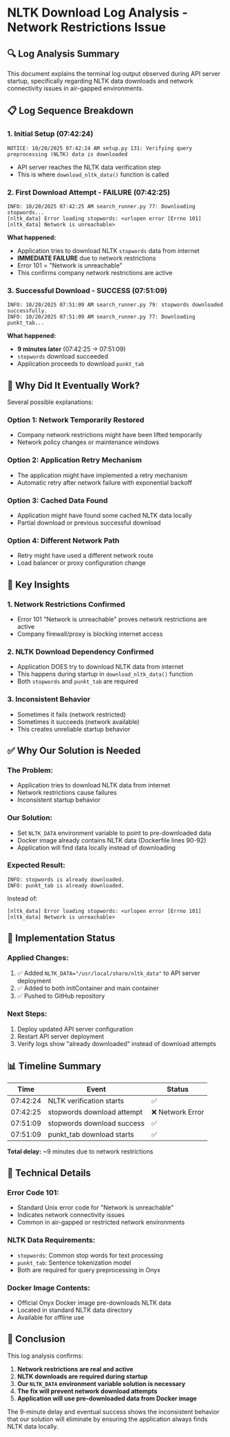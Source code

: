 # NLTK Download Log Analysis - Network Restrictions Issue

## 🔍 **Log Analysis Summary**

This document explains the terminal log output observed during API server startup, specifically regarding NLTK data downloads and network connectivity issues in air-gapped environments.

## 📋 **Log Sequence Breakdown**

### **1. Initial Setup (07:42:24)**
```
NOTICE: 10/20/2025 07:42:24 AM setup.py 131: Verifying query preprocessing (NLTK) data is downloaded
```
- API server reaches the NLTK data verification step
- This is where `download_nltk_data()` function is called

### **2. First Download Attempt - FAILURE (07:42:25)**
```
INFO: 10/20/2025 07:42:25 AM search_runner.py 77: Downloading stopwords...
[nltk_data] Error loading stopwords: <urlopen error [Errno 101]
[nltk_data] Network is unreachable>
```

**What happened:**
- Application tries to download NLTK `stopwords` data from internet
- **IMMEDIATE FAILURE** due to network restrictions
- Error 101 = "Network is unreachable"
- This confirms company network restrictions are active

### **3. Successful Download - SUCCESS (07:51:09)**
```
INFO: 10/20/2025 07:51:09 AM search_runner.py 79: stopwords downloaded successfully.
INFO: 10/20/2025 07:51:09 AM search_runner.py 77: Downloading punkt_tab...
```

**What happened:**
- **9 minutes later** (07:42:25 → 07:51:09)
- `stopwords` download succeeded
- Application proceeds to download `punkt_tab`

## 🤔 **Why Did It Eventually Work?**

Several possible explanations:

### **Option 1: Network Temporarily Restored**
- Company network restrictions might have been lifted temporarily
- Network policy changes or maintenance windows

### **Option 2: Application Retry Mechanism**
- The application might have implemented a retry mechanism
- Automatic retry after network failure with exponential backoff

### **Option 3: Cached Data Found**
- Application might have found some cached NLTK data locally
- Partial download or previous successful download

### **Option 4: Different Network Path**
- Retry might have used a different network route
- Load balancer or proxy configuration change

## 🎯 **Key Insights**

### **1. Network Restrictions Confirmed**
- Error 101 "Network is unreachable" proves network restrictions are active
- Company firewall/proxy is blocking internet access

### **2. NLTK Download Dependency Confirmed**
- Application DOES try to download NLTK data from internet
- This happens during startup in `download_nltk_data()` function
- Both `stopwords` and `punkt_tab` are required

### **3. Inconsistent Behavior**
- Sometimes it fails (network restricted)
- Sometimes it succeeds (network available)
- This creates unreliable startup behavior

## ✅ **Why Our Solution is Needed**

### **The Problem:**
- Application tries to download NLTK data from internet
- Network restrictions cause failures
- Inconsistent startup behavior

### **Our Solution:**
- Set `NLTK_DATA` environment variable to point to pre-downloaded data
- Docker image already contains NLTK data (Dockerfile lines 90-92)
- Application will find data locally instead of downloading

### **Expected Result:**
```
INFO: stopwords is already downloaded.
INFO: punkt_tab is already downloaded.
```

Instead of:
```
[nltk_data] Error loading stopwords: <urlopen error [Errno 101]
[nltk_data] Network is unreachable>
```

## 🚀 **Implementation Status**

### **Applied Changes:**
1. ✅ Added `NLTK_DATA="/usr/local/share/nltk_data"` to API server deployment
2. ✅ Added to both initContainer and main container
3. ✅ Pushed to GitHub repository

### **Next Steps:**
1. Deploy updated API server configuration
2. Restart API server deployment
3. Verify logs show "already downloaded" instead of download attempts

## 📊 **Timeline Summary**

| Time | Event | Status |
|------|-------|--------|
| 07:42:24 | NLTK verification starts | ✅ |
| 07:42:25 | stopwords download attempt | ❌ Network Error |
| 07:51:09 | stopwords download success | ✅ |
| 07:51:09 | punkt_tab download starts | ✅ |

**Total delay:** ~9 minutes due to network restrictions

## 🔧 **Technical Details**

### **Error Code 101:**
- Standard Unix error code for "Network is unreachable"
- Indicates network connectivity issues
- Common in air-gapped or restricted network environments

### **NLTK Data Requirements:**
- `stopwords`: Common stop words for text processing
- `punkt_tab`: Sentence tokenization model
- Both are required for query preprocessing in Onyx

### **Docker Image Contents:**
- Official Onyx Docker image pre-downloads NLTK data
- Located in standard NLTK data directory
- Available for offline use

## 📝 **Conclusion**

This log analysis confirms:
1. **Network restrictions are real and active**
2. **NLTK downloads are required during startup**
3. **Our `NLTK_DATA` environment variable solution is necessary**
4. **The fix will prevent network download attempts**
5. **Application will use pre-downloaded data from Docker image**

The 9-minute delay and eventual success shows the inconsistent behavior that our solution will eliminate by ensuring the application always finds NLTK data locally.
